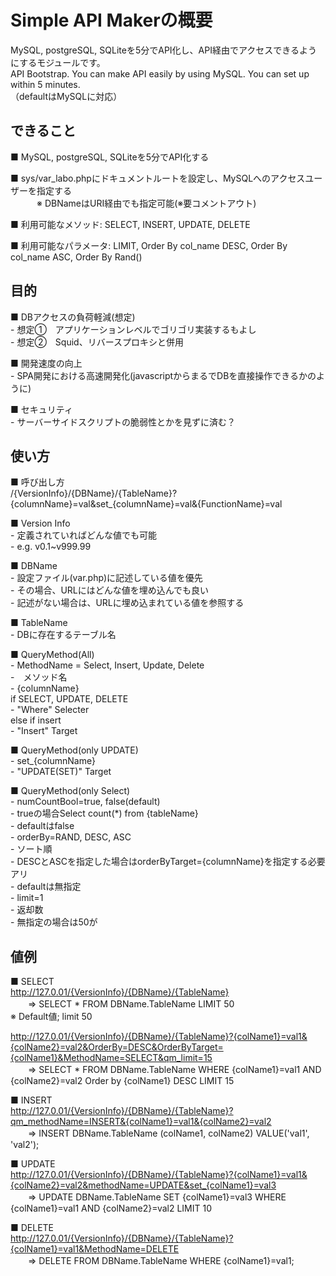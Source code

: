 # Simple API Makerの概要
MySQL, postgreSQL, SQLiteを5分でAPI化し、API経由でアクセスできるようにするモジュールです。  
API Bootstrap. You can make API easily by using MySQL. You can set up within 5 minutes.  
（defaultはMySQLに対応）  


## できること  
■ MySQL, postgreSQL, SQLiteを5分でAPI化する  

■ sys/var_labo.phpにドキュメントルートを設定し、MySQLへのアクセスユーザーを指定する  
　　　※ DBNameはURI経由でも指定可能(※要コメントアウト)  

■ 利用可能なメソッド:  SELECT, INSERT, UPDATE, DELETE  

■ 利用可能なパラメータ: LIMIT, Order By col_name DESC, Order By col_name ASC, Order By Rand()  


## 目的  
■ DBアクセスの負荷軽減(想定)  
	- 想定①　アプリケーションレベルでゴリゴリ実装するもよし  
	- 想定②　Squid、リバースプロキシと併用  

■ 開発速度の向上  
	- SPA開発における高速開発化(javascriptからまるでDBを直接操作できるかのように)  

■ セキュリティ  
	- サーバーサイドスクリプトの脆弱性とかを見ずに済む？  


## 使い方  
■ 呼び出し方  
	/{VersionInfo}/{DBName}/{TableName}?{columnName}=val&set_{columnName}=val&{FunctionName}=val  

■ Version Info  
	- 定義されていればどんな値でも可能  
	- e.g. v0.1~v999.99  

■ DBName  
	- 設定ファイル(var.php)に記述している値を優先  
		- その場合、URLにはどんな値を埋め込んでも良い  
	- 記述がない場合は、URLに埋め込まれている値を参照する  

■ TableName  
	- DBに存在するテーブル名  

■ QueryMethod(All)  
	- MethodName = Select, Insert, Update, Delete  
		-　メソッド名  
	- {columnName}  
		if SELECT, UPDATE, DELETE  
			- "Where" Selecter  
		else if insert  
			- "Insert" Target  

■ QueryMethod(only UPDATE)  
	- set_{columnName}  
		- "UPDATE(SET)" Target  

■ QueryMethod(only Select)  
	- numCountBool=true, false(default)  
		- trueの場合Select count(*) from {tableName}  
		- defaultはfalse  
	- orderBy=RAND, DESC, ASC  
		- ソート順  
		- DESCとASCを指定した場合はorderByTarget={columnName}を指定する必要アリ  
		- defaultは無指定  
	- limit=1  
		- 返却数  
		- 無指定の場合は50が  


## 値例  
■ SELECT  
http://127.0.01/{VersionInfo}/{DBName}/{TableName}  
　　=> SELECT * FROM DBName.TableName LIMIT 50  
※ Default値; limit 50  

http://127.0.01/{VersionInfo}/{DBName}/{TableName}?{colName1}=val1&{colName2}=val2&OrderBy=DESC&OrderByTarget={colName1}&MethodName=SELECT&qm_limit=15  
　　=> SELECT * FROM DBName.TableName WHERE {colName1}=val1 AND {colName2}=val2 Order by {colName1} DESC LIMIT 15  

■ INSERT  
http://127.0.01/{VersionInfo}/{DBName}/{TableName}?qm_methodName=INSERT&{colName1}=val1&{colName2}=val2  
　　=> INSERT DBName.TableName (colName1, colName2) VALUE('val1', 'val2');  

■ UPDATE  
http://127.0.01/{VersionInfo}/{DBName}/{TableName}?{colName1}=val1&{colName2}=val2&methodName=UPDATE&set_{colName1}=val3  
　　=> UPDATE DBName.TableName SET  {colName1}=val3  WHERE {colName1}=val1 AND {colName2}=val2 LIMIT 10  

■ DELETE  
http://127.0.01/{VersionInfo}/{DBName}/{TableName}?{colName1}=val1&MethodName=DELETE  
　　=> DELETE FROM DBName.TableName WHERE {colName1}=val1;  
